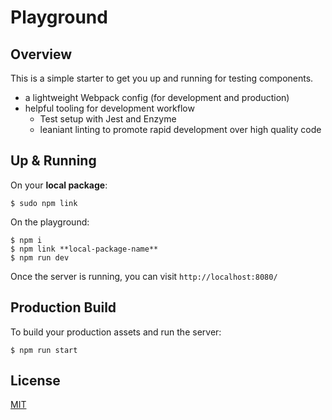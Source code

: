 # Playground

## Overview

This is a simple starter to get you up and running for testing components.

- a lightweight Webpack config (for development and production)
- helpful tooling for development workflow
  - Test setup with Jest and Enzyme
  - leaniant linting to promote rapid development over high quality code

## Up & Running

On your **local package**:

```
$ sudo npm link
```

On the playground:

```
$ npm i
$ npm link **local-package-name**
$ npm run dev
```

Once the server is running, you can visit `http://localhost:8080/`

## Production Build

To build your production assets and run the server:

```
$ npm run start
```

## License

[MIT](LICENSE)
